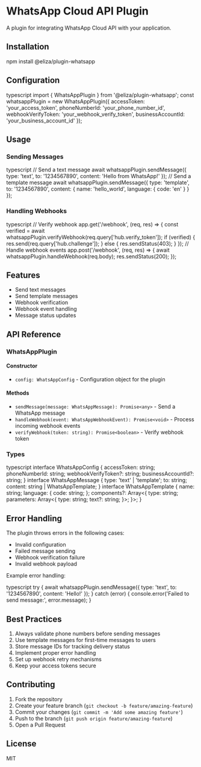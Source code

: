 # WhatsApp Cloud API Plugin

A plugin for integrating WhatsApp Cloud API with your application.

## Installation

</file>

npm install @eliza/plugin-whatsapp

## Configuration

typescript
import { WhatsAppPlugin } from '@eliza/plugin-whatsapp';
const whatsappPlugin = new WhatsAppPlugin({
accessToken: 'your_access_token',
phoneNumberId: 'your_phone_number_id',
webhookVerifyToken: 'your_webhook_verify_token',
businessAccountId: 'your_business_account_id'
});

## Usage

### Sending Messages

typescript
// Send a text message
await whatsappPlugin.sendMessage({
type: 'text',
to: '1234567890',
content: 'Hello from WhatsApp!'
});
// Send a template message
await whatsappPlugin.sendMessage({
type: 'template',
to: '1234567890',
content: {
name: 'hello_world',
language: {
code: 'en'
}
}
});

### Handling Webhooks

typescript
// Verify webhook
app.get('/webhook', (req, res) => {
const verified = await whatsappPlugin.verifyWebhook(req.query['hub.verify_token']);
if (verified) {
res.send(req.query['hub.challenge']);
} else {
res.sendStatus(403);
}
});
// Handle webhook events
app.post('/webhook', (req, res) => {
await whatsappPlugin.handleWebhook(req.body);
res.sendStatus(200);
});

## Features

-   Send text messages
-   Send template messages
-   Webhook verification
-   Webhook event handling
-   Message status updates

## API Reference

### WhatsAppPlugin

#### Constructor

-   `config: WhatsAppConfig` - Configuration object for the plugin

#### Methods

-   `sendMessage(message: WhatsAppMessage): Promise<any>` - Send a WhatsApp message
-   `handleWebhook(event: WhatsAppWebhookEvent): Promise<void>` - Process incoming webhook events
-   `verifyWebhook(token: string): Promise<boolean>` - Verify webhook token

### Types

typescript
interface WhatsAppConfig {
accessToken: string;
phoneNumberId: string;
webhookVerifyToken?: string;
businessAccountId?: string;
}
interface WhatsAppMessage {
type: 'text' | 'template';
to: string;
content: string | WhatsAppTemplate;
}
interface WhatsAppTemplate {
name: string;
language: {
code: string;
};
components?: Array<{
type: string;
parameters: Array<{
type: string;
text?: string;
}>;
}>;
}

## Error Handling

The plugin throws errors in the following cases:

-   Invalid configuration
-   Failed message sending
-   Webhook verification failure
-   Invalid webhook payload

Example error handling:

typescript
try {
await whatsappPlugin.sendMessage({
type: 'text',
to: '1234567890',
content: 'Hello!'
});
} catch (error) {
console.error('Failed to send message:', error.message);
}

## Best Practices

1. Always validate phone numbers before sending messages
2. Use template messages for first-time messages to users
3. Store message IDs for tracking delivery status
4. Implement proper error handling
5. Set up webhook retry mechanisms
6. Keep your access tokens secure

## Contributing

1. Fork the repository
2. Create your feature branch (`git checkout -b feature/amazing-feature`)
3. Commit your changes (`git commit -m 'Add some amazing feature'`)
4. Push to the branch (`git push origin feature/amazing-feature`)
5. Open a Pull Request

## License

MIT
